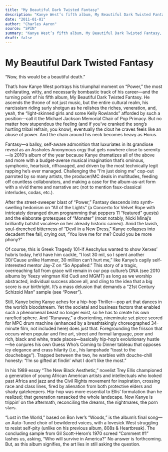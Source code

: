 ```yaml
---
title: "My Beautiful Dark Twisted Fantasy"
description: "Kanye West’s fifth album, My Beautiful Dark Twisted Fantasy, is 2010’s album of the year. Fantasy is a bally, self-aware admonition that luxuriates in its grandiose reveal as an Assholes Anonymous org..."
date: "2011-01-01"
author: "Charles Aaron"
source: "SPIN"
summary: "Kanye West’s fifth album, My Beautiful Dark Twisted Fantasy, is 2010’s album of the year. Fantasy is a bally, self-aware admonition that luxuriates in its grandiose reveal as an Assholes Anonymous orgy that gets nowhere close to serenity. The producer/MC deals in multitudes, feeding off countless collaborators."
draft: false
---
```


# My Beautiful Dark Twisted Fantasy

“Now, this would be a beautiful death.”

That’s how Kanye West portrays his triumphal moment on “Power,” the most exhilarating, witty, and necessarily bombastic track of his career—and the turning point of his fifth album, My Beautiful Dark Twisted Fantasy. He ascends the throne of not just music, but the entire cultural realm, his narcissism riding surly shotgun as he relishes the riches, veneration, and, yeah, the “light-skinned girls and some Kelly Rowlands” afforded by such a position—call it the Michael Jackson Memorial Chair of Pop Primacy. But no matter how stupendous the feeling (and if you’ve cranked the song’s hurtling tribal refrain, you know), eventually the clout he craves feels like an abuse of power. And the chain around his neck becomes heavy as Horus.

Fantasy—a ballsy, self-aware admonition that luxuriates in its grandiose reveal as an Assholes Anonymous orgy that gets nowhere close to serenity—is 2010’s album of the year because Kanye dramatizes all of the above and more with a budget-averse musical imagination that’s ominous, symphonic, heartsick, riffravaged, and driven by the most technically legit rapping he’s ever managed. Challenging the “I’m just doing me” cop-out parroted by so many artists, the producer/MC deals in multitudes, feeding off countless collaborators, and making a case for the album-as-art form with a vivid theme and narrative arc (not to mention faux-classical interludes, codas, etc.).

After the street-sweeper blast of “Power,” Fantasy descends into synth-swelling hedonism on “All of the Lights” (a Concerto for Velvet Rope with intricately deranged drum programming that peppers 11 “featured” guests) and the elaborate grotesques of “Monster” (most notably, Nicki Minaj’s brilliantly batshit vocalese on her already historic cameo). Amid the lavish, soul-drenched bitterness of “Devil in a New Dress,” Kanye collapses into decadent free fall, crying out, “You love me for me? Could you be more phony?”

Of course, this is Greek Tragedy 101-if Aeschylus wanted to show Xerxes’ hubris today, he’d have him cackle, “I lost 30 mil, so I spent another 30/‘Cause unlike Hammer, 30 million can’t hurt me,” like Kanye’s cagily self-interested mentor Jay-Z on “So Appalled.” This story of a tragic, overreaching fall from grace will remain in our pop culture’s DNA (see 2010 albums by Yeezy wingman Kid Cudi and MGMT) as long as we worship abstracted, individual success above all, and cling to the idea that a big score is our birthright. It’s a mass delusion that demands a “21st Century Schizoid Man” sample (see “Power”).

Still, Kanye being Kanye aches for a hip-hop Thriller—pop art that dances in the world’s bloodstream. Yet the societal and business factors that enabled such a phenomenal beast no longer exist, so he has to create his own rarefied sphere. And “Runaway,” a disorienting, nineminute set piece scored for MPC drum machine (enhanced by a breathtakingly choreographed 34-minute film, not included here) does just that. Foregrounding the frisson that occurs when popular and fine art, street and formal language, poor and rich, black and white, trade places—basically hip-hop’s evolutionary hustle—he conjures his own Guess Who’s Coming to Dinner tableau that opposes icy elegance and crass hilarity (i.e., his lampshade “toast to the douchebags”). Trapped between the two, he warbles with douche-chill honesty: “I’m so gifted at findin’ what I don’t like the most.”

In his 1989 essay “The New Black Aesthetic,” novelist Trey Ellis championed a generation of young African American artists and intellectuals who looked past Africa and jazz and the Civil Rights movement for inspiration, crossing race and class lines, fired by alienation from both protective elders and shady gatekeepers. Hip-hop was more essential to Ellis’ formulation than he realized; that generation ransacked the whole landscape. Now Kanye is trippin’ on the aftermath, reconciling the dreams, the nightmares, the porn stars.

“Lost in the World,” based on Bon Iver’s “Woods,” is the album’s final song—an Auto-Tuned choir of bewildered voices, with a lovesick West struggling to resist self-pity (unlike on his previous album, 808s & Heartbreak). The concluding sample from Gil Scott-Heron’s 1970 screed “Comment #1” lashes us, asking, “Who will survive in America?” No answer is forthcoming. But, as this album signifies, the art lies in still asking the question.
